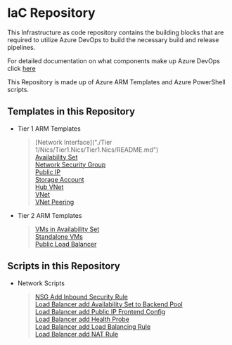 # IaC Repository
This Infrastructure as code repository contains the building blocks that are required to utilize Azure DevOps to build the necessary build and release pipelines.

For detailed documentation on what components make up Azure DevOps click [here](https://docs.microsoft.com/en-us/azure/devops/?view=azure-devops)

This Repository is made up of Azure ARM Templates and Azure PowerShell scripts.

## Templates in this Repository

- Tier 1 ARM Templates
	> [Network Interface]("./Tier 1/Nics/Tier1.Nics/Tier1.Nics/README.md")  
	> [Availability Set]("https://dev.azure.com/Security-Monitoring/_git/IaC_HubSpokeNetwork?path=%2FTier%201%2FAvailabiity%20Set%2FTier1.AvailabilitySet%2FREADME.md&version=GBmaster")  
	> [Network Security Group]("https://dev.azure.com/Security-Monitoring/_git/IaC_HubSpokeNetwork?path=%2FTier%201%2FNSG%2FTier1.NSG%2FTier1.NSG%2FREADME.md&version=GBmaster")  
	> [Public IP]("https://dev.azure.com/Security-Monitoring/_git/IaC_HubSpokeNetwork?path=%2FTier%201%2FPublic%20IP%2FPublicIP%2FPublicIP%2FREADME.md&version=GBmaster")  
	> [Storage Account]("https://dev.azure.com/Security-Monitoring/_git/IaC_HubSpokeNetwork?path=%2FTier%201%2FStorage%20Accounts%2FTier1.StorrageAccount%2FREADME.md&version=GBmaster")  
	> [Hub VNet]("https://dev.azure.com/Security-Monitoring/_git/IaC_HubSpokeNetwork?path=%2FTier%201%2FVNets%2FTier1.HubVNET%2FREADME.md&version=GBmaster")  
	> [VNet]("https://dev.azure.com/Security-Monitoring/_git/IaC_HubSpokeNetwork?path=%2FTier%201%2FVNets%2FTier1.VNET%2FREADME.md&version=GBmaster")  
	> [VNet Peering]("https://dev.azure.com/Security-Monitoring/_git/IaC_HubSpokeNetwork?path=%2FTier%201%2FVNets%2FTier1.VNETPeering%2FREADME.md&version=GBmaster")

- Tier 2 ARM Templates
	> [VMs in Availability Set]("https://dev.azure.com/Security-Monitoring/_git/IaC_HubSpokeNetwork?path=%2FTier%202%2FVirtual%20Machines%2FTier2.VMinAvailabilitySet%2FREADME.md&version=GBmaster")  
	> [Standalone VMs]("https://dev.azure.com/Security-Monitoring/_git/IaC_HubSpokeNetwork?path=%2FTier%202%2FVirtual%20Machines%2FTier2.VMsStandalone%2FTier2.VMsStandalone%2FREADME.md&version=GBmaster")  
	> [Public Load Balancer]("https://dev.azure.com/Security-Monitoring/_git/IaC_HubSpokeNetwork?path=%2FTier%202%2FLoad%20Balancers%2FPublic%20Load%20Balancer%2FPublic%20Load%20Balancer%2FREADME.md&version=GBmaster")  

## Scripts in this Repository  
- Network Scripts
	> [NSG Add Inbound Security Rule]("https://dev.azure.com/Security-Monitoring/_git/IaC_HubSpokeNetwork?path=%2FScripts%2Freadme_nsginboundrule.md&version=GBmaster")  
 	> [Load Balancer add Availability Set to Backend Pool]("https://dev.azure.com/Security-Monitoring/_git/IaC_HubSpokeNetwork?path=%2FScripts%2Freadme_lbAvailabilitySetBackEndPool.md&version=GBmaster")  
 	> [Load Balancer add Public IP Frontend Config]("https://dev.azure.com/Security-Monitoring/_git/IaC_HubSpokeNetwork?path=%2FScripts%2Freadme_lbaddpublicipFrontendConfig.md&version=GBmaster")  
 	> [Load Balancer add Health Probe]("https://dev.azure.com/Security-Monitoring/_git/IaC_HubSpokeNetwork?path=%2FScripts%2Freadme_lbHealthProbe.md&version=GBmaster")  
 	> [Load Balancer add Load Balancing Rule]("https://dev.azure.com/Security-Monitoring/_git/IaC_HubSpokeNetwork?path=%2FScripts%2Freadme_lbLoadBalancingRule.md&version=GBmaster")  
 	> [Load Balancer add NAT Rule]("https://dev.azure.com/Security-Monitoring/_git/IaC_HubSpokeNetwork?path=%2FScripts%2Freadme_lbNatRule.md&version=GBmaster")  

